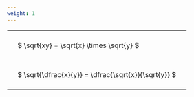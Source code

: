 ```yaml
---
weight: 1
---
```


<style type="text/css">
#T_f86d7 th.col_heading {
  text-align: left;
  font-size: 1em;
}
#T_f86d7 td {
  text-align: left;
  font-size: 1em;
  padding: 1.5em;
}
</style>
<table id="T_f86d7">
  <thead>
  </thead>
  <tbody>
    <tr>
      <td id="T_f86d7_row0_col0" class="data row0 col0" >$ \sqrt{xy} = \sqrt{x} \times \sqrt{y} $</td>
    </tr>
    <tr>
      <td id="T_f86d7_row1_col0" class="data row1 col0" >$ \sqrt{\dfrac{x}{y}} = \dfrac{\sqrt{x}}{\sqrt{y}} $</td>
    </tr>
  </tbody>
</table>
